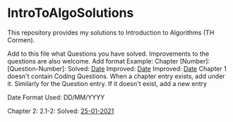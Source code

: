 # IntroToAlgoSolutions
This repository provides my solutions to Introduction to Algorithms (TH Cormen).

Add to this file what Questions you have solved. Improvements to the questions are also welcome.
Add format Example:
    Chapter [Number]:
        [Question-Number]:
            Solved: [Date](User-Url)
            Improved: [Date](User-Url)
            Improved: [Date](User-Url)
Chapter 1 doesn't contain Coding Questions.
When a chapter entry exists, add under it. Similarly for the Question entry. If it doesn't exist, add a new entry

Date Format Used: DD/MM/YYYY



Chapter 2:
    2.1-2:
        Solved: [25-01-2021](https://github.com/lov-1234)
